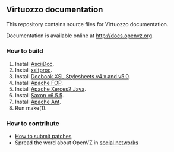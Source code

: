 ## Virtuozzo documentation

This repository contains source files for Virtuozzo documentation.

Documentation is available online at http://docs.openvz.org.

### How to build

1. Install [AsciiDoc](http://www.methods.co.nz/asciidoc/).
2. Install [xsltproc](http://xmlsoft.org/XSLT/).
3. Install [Docbook XSL Stylesheets v4.x and v5.0](http://docbook.sourceforge.net/).
4. Install [Apache FOP](https://xmlgraphics.apache.org/fop/).
5. Install [Apache Xerces2 Java](http://xerces.apache.org/xerces2-j/).
6. Install [Saxon v6.5.5](http://saxon.sourceforge.net/saxon6.5.5/index.html).
7. Install [Apache Ant](http://ant.apache.org/).
8. Run make(1).

### How to contribute

* [How to submit patches](https://openvz.org/Userspace_patches)
* Spread the word about OpenVZ in [social networks](http://criu.org/Contacts)
